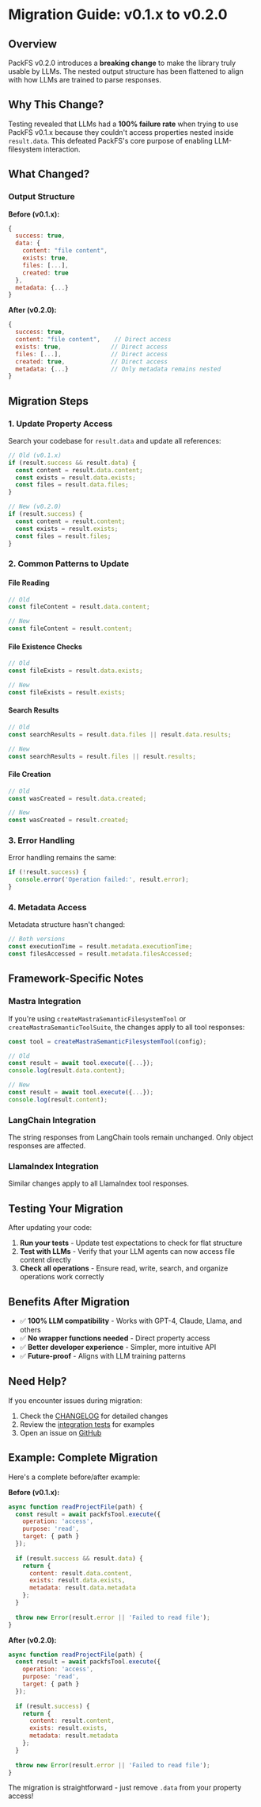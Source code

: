 # Migration Guide: v0.1.x to v0.2.0

## Overview

PackFS v0.2.0 introduces a **breaking change** to make the library truly usable by LLMs. The nested output structure has been flattened to align with how LLMs are trained to parse responses.

## Why This Change?

Testing revealed that LLMs had a **100% failure rate** when trying to use PackFS v0.1.x because they couldn't access properties nested inside `result.data`. This defeated PackFS's core purpose of enabling LLM-filesystem interaction.

## What Changed?

### Output Structure

**Before (v0.1.x):**
```javascript
{
  success: true,
  data: {
    content: "file content",
    exists: true,
    files: [...],
    created: true
  },
  metadata: {...}
}
```

**After (v0.2.0):**
```javascript
{
  success: true,
  content: "file content",    // Direct access
  exists: true,              // Direct access
  files: [...],              // Direct access
  created: true,             // Direct access
  metadata: {...}            // Only metadata remains nested
}
```

## Migration Steps

### 1. Update Property Access

Search your codebase for `result.data` and update all references:

```javascript
// Old (v0.1.x)
if (result.success && result.data) {
  const content = result.data.content;
  const exists = result.data.exists;
  const files = result.data.files;
}

// New (v0.2.0)
if (result.success) {
  const content = result.content;
  const exists = result.exists;
  const files = result.files;
}
```

### 2. Common Patterns to Update

#### File Reading
```javascript
// Old
const fileContent = result.data.content;

// New
const fileContent = result.content;
```

#### File Existence Checks
```javascript
// Old
const fileExists = result.data.exists;

// New
const fileExists = result.exists;
```

#### Search Results
```javascript
// Old
const searchResults = result.data.files || result.data.results;

// New
const searchResults = result.files || result.results;
```

#### File Creation
```javascript
// Old
const wasCreated = result.data.created;

// New
const wasCreated = result.created;
```

### 3. Error Handling

Error handling remains the same:
```javascript
if (!result.success) {
  console.error('Operation failed:', result.error);
}
```

### 4. Metadata Access

Metadata structure hasn't changed:
```javascript
// Both versions
const executionTime = result.metadata.executionTime;
const filesAccessed = result.metadata.filesAccessed;
```

## Framework-Specific Notes

### Mastra Integration

If you're using `createMastraSemanticFilesystemTool` or `createMastraSemanticToolSuite`, the changes apply to all tool responses:

```javascript
const tool = createMastraSemanticFilesystemTool(config);

// Old
const result = await tool.execute({...});
console.log(result.data.content);

// New
const result = await tool.execute({...});
console.log(result.content);
```

### LangChain Integration

The string responses from LangChain tools remain unchanged. Only object responses are affected.

### LlamaIndex Integration

Similar changes apply to all LlamaIndex tool responses.

## Testing Your Migration

After updating your code:

1. **Run your tests** - Update test expectations to check for flat structure
2. **Test with LLMs** - Verify that your LLM agents can now access file content directly
3. **Check all operations** - Ensure read, write, search, and organize operations work correctly

## Benefits After Migration

- ✅ **100% LLM compatibility** - Works with GPT-4, Claude, Llama, and others
- ✅ **No wrapper functions needed** - Direct property access
- ✅ **Better developer experience** - Simpler, more intuitive API
- ✅ **Future-proof** - Aligns with LLM training patterns

## Need Help?

If you encounter issues during migration:

1. Check the [CHANGELOG](../CHANGELOG.md) for detailed changes
2. Review the [integration tests](../src/integrations/integrations.test.ts) for examples
3. Open an issue on [GitHub](https://github.com/jwynia/PackFS/issues)

## Example: Complete Migration

Here's a complete before/after example:

**Before (v0.1.x):**
```javascript
async function readProjectFile(path) {
  const result = await packfsTool.execute({
    operation: 'access',
    purpose: 'read',
    target: { path }
  });
  
  if (result.success && result.data) {
    return {
      content: result.data.content,
      exists: result.data.exists,
      metadata: result.data.metadata
    };
  }
  
  throw new Error(result.error || 'Failed to read file');
}
```

**After (v0.2.0):**
```javascript
async function readProjectFile(path) {
  const result = await packfsTool.execute({
    operation: 'access',
    purpose: 'read',
    target: { path }
  });
  
  if (result.success) {
    return {
      content: result.content,
      exists: result.exists,
      metadata: result.metadata
    };
  }
  
  throw new Error(result.error || 'Failed to read file');
}
```

The migration is straightforward - just remove `.data` from your property access!